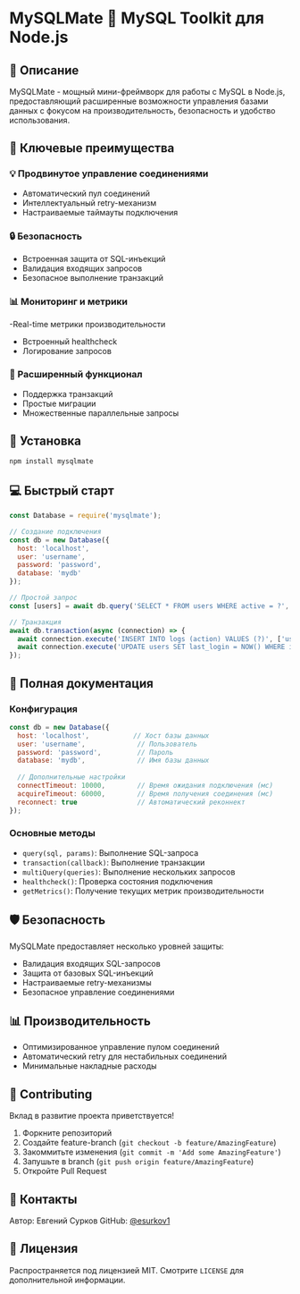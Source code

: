 # MySQLMate 🚀 MySQL Toolkit для Node.js

## 📝 Описание

MySQLMate - мощный мини-фреймворк для работы с MySQL в Node.js, предоставляющий расширенные возможности управления базами данных с фокусом на производительность, безопасность и удобство использования.

## 🌟 Ключевые преимущества

### 💡 Продвинутое управление соединениями
- Автоматический пул соединений
- Интеллектуальный retry-механизм
- Настраиваемые таймауты подключения

### 🔒 Безопасность
- Встроенная защита от SQL-инъекций
- Валидация входящих запросов
- Безопасное выполнение транзакций

### 📊 Мониторинг и метрики
-Real-time метрики производительности
- Встроенный healthcheck
- Логирование запросов

### 🚀 Расширенный функционал
- Поддержка транзакций
- Простые миграции
- Множественные параллельные запросы

## 🔧 Установка

```bash
npm install mysqlmate
```

## 💻 Быстрый старт

```javascript
const Database = require('mysqlmate');

// Создание подключения
const db = new Database({
  host: 'localhost',
  user: 'username',
  password: 'password',
  database: 'mydb'
});

// Простой запрос
const [users] = await db.query('SELECT * FROM users WHERE active = ?', [true]);

// Транзакция
await db.transaction(async (connection) => {
  await connection.execute('INSERT INTO logs (action) VALUES (?)', ['user_login']);
  await connection.execute('UPDATE users SET last_login = NOW() WHERE id = ?', [userId]);
});
```

## 📖 Полная документация

### Конфигурация

```javascript
const db = new Database({
  host: 'localhost',           // Хост базы данных
  user: 'username',             // Пользователь
  password: 'password',         // Пароль
  database: 'mydb',             // Имя базы данных
  
  // Дополнительные настройки
  connectTimeout: 10000,        // Время ожидания подключения (мс)
  acquireTimeout: 60000,        // Время получения соединения (мс)
  reconnect: true               // Автоматический реконнект
});
```

### Основные методы

- `query(sql, params)`: Выполнение SQL-запроса
- `transaction(callback)`: Выполнение транзакции
- `multiQuery(queries)`: Выполнение нескольких запросов
- `healthcheck()`: Проверка состояния подключения
- `getMetrics()`: Получение текущих метрик производительности

## 🛡️ Безопасность

MySQLMate предоставляет несколько уровней защиты:
- Валидация входящих SQL-запросов
- Защита от базовых SQL-инъекций
- Настраиваемые retry-механизмы
- Безопасное управление соединениями

## 📊 Производительность

- Оптимизированное управление пулом соединений
- Автоматический retry для нестабильных соединений
- Минимальные накладные расходы

## 🤝 Contributing

Вклад в развитие проекта приветствуется! 
1. Форкните репозиторий
2. Создайте feature-branch (`git checkout -b feature/AmazingFeature`)
3. Закоммитьте изменения (`git commit -m 'Add some AmazingFeature'`)
4. Запушьте в branch (`git push origin feature/AmazingFeature`)
5. Откройте Pull Request

## 📧 Контакты

Автор: Евгений Сурков
GitHub: [@esurkov1](https://github.com/esurkov1)

## 📝 Лицензия

Распространяется под лицензией MIT. 
Смотрите `LICENSE` для дополнительной информации. 